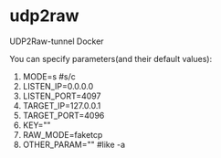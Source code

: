 # udp2raw
UDP2Raw-tunnel Docker

You can specify parameters(and their default values):
1. MODE=s #s/c
2. LISTEN_IP=0.0.0.0
3. LISTEN_PORT=4097
4. TARGET_IP=127.0.0.1
5. TARGET_PORT=4096
6. KEY=""
7. RAW_MODE=faketcp
8. OTHER_PARAM="" #like -a
